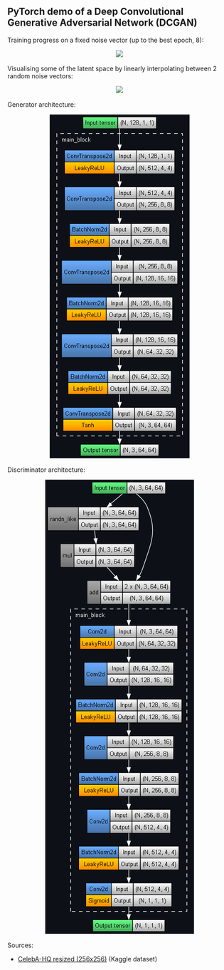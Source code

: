 ## PyTorch demo of a Deep Convolutional Generative Adversarial Network (DCGAN)

Training progress on a fixed noise vector (up to the best epoch, 8):

<p align="center">
	<img src="images/training_progress.webp"/>
</p>

Visualising some of the latent space by linearly interpolating between 2 random noise vectors:

<p align="center">
	<img src="images/latent_space_interpolation.webp"/>
</p>

Generator architecture:

<p align="center">
	<img src="images/generator_architecture.png"/>
</p>

Discriminator architecture:

<p align="center">
	<img src="images/discriminator_architecture.png"/>
</p>

Sources:
- [CelebA-HQ resized (256x256)](https://www.kaggle.com/datasets/badasstechie/celebahq-resized-256x256) (Kaggle dataset)
